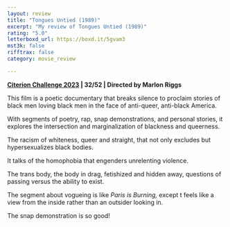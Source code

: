 ```yaml
---
layout: review
title: "Tongues Untied (1989)"
excerpt: "My review of Tongues Untied (1989)"
rating: "5.0"
letterboxd_url: https://boxd.it/5gvam3
mst3k: false
rifftrax: false
category: movie_review

---
```


<b><a href="https://boxd.it/pXW6q/detail">Citerion Challenge 2023</a> | 32/52 | Directed by Marlon Riggs</b>

This film is a poetic documentary that breaks silence to proclaim stories of black men loving black men in the face of anti-queer, anti-black America.

With segments of poetry, rap, snap demonstrations, and personal stories, it explores the intersection and marginalization of blackness and queerness.

The racism of whiteness, queer and straight, that not only excludes but hypersexualizes black bodies. 

It talks of the homophobia that engenders unrelenting violence.

The trans body, the body in drag, fetishized and hidden away, questions of passing versus the ability to exist.

The segment about vogueing is like <i>Paris is Burning,</i> except t feels like a view from the inside rather than an outsider looking in.

The snap demonstration is so good!